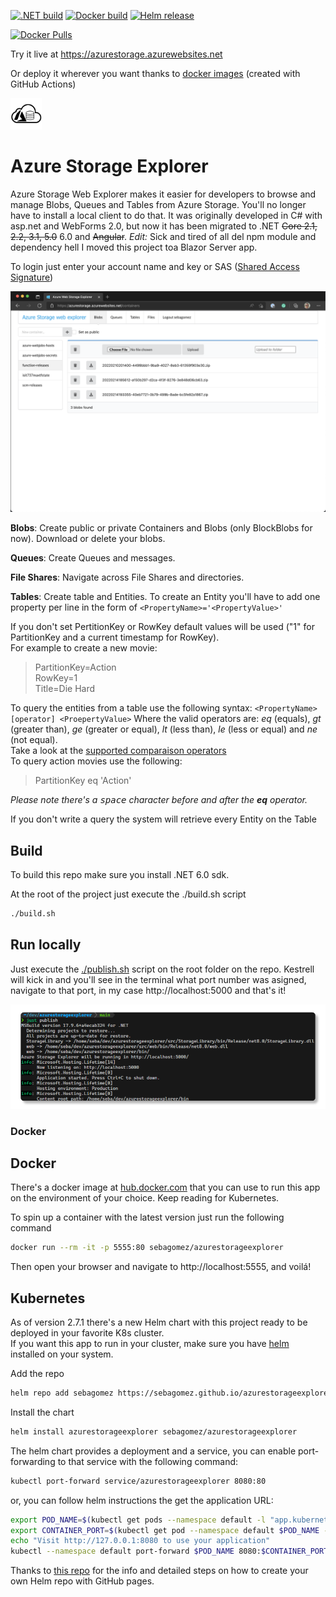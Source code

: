 [![.NET build](https://github.com/sebagomez/azurestorageexplorer/actions/workflows/dotnet-build.yml/badge.svg)](https://github.com/sebagomez/azurestorageexplorer/actions/workflows/dotnet-build.yml)
[![Docker build](https://github.com/sebagomez/azurestorageexplorer/actions/workflows/docker-build.yml/badge.svg?branch=master)](https://github.com/sebagomez/azurestorageexplorer/actions/workflows/docker-build.yml)
[![Helm release](https://github.com/sebagomez/azurestorageexplorer/actions/workflows/helm-release.yml/badge.svg?branch=master)](https://github.com/sebagomez/azurestorageexplorer/actions/workflows/helm-release.yml)

[![Docker Pulls](https://img.shields.io/docker/pulls/sebagomez/azurestorageexplorer.svg)](https://hub.docker.com/r/sebagomez/azurestorageexplorer)
 
Try it live at https://azurestorage.azurewebsites.net

Or deploy it wherever you want thanks to [docker images](https://hub.docker.com/r/sebagomez/azurestorageexplorer/) (created with GitHub Actions)

<img src="./res/AzureExplorerLogo-White.png" alt="drawing" width="50"/>

# Azure Storage Explorer

Azure Storage Web Explorer makes it easier for developers to browse and manage Blobs, Queues and Tables from Azure Storage. You'll no longer have to install a local client to do that. It was originally developed in C# with asp.net and WebForms 2.0, but now it has been migrated to .NET ~~Core 2.1, 2.2, 3.1, 5.0~~ 6.0 and ~~Angular~~. *Edit:* Sick and tired of all del npm module and dependency hell I moved this project toa Blazor Server app.


To login just enter your account name and key or SAS ([Shared Access Signature](https://docs.microsoft.com/en-us/azure/storage/storage-create-storage-account#manage-your-storage-account))

![Blobs](res/containers.png)


**Blobs**: Create public or private Containers and Blobs (only BlockBlobs for now). Download or delete your blobs.

**Queues**: Create Queues and messages.

**File Shares**: Navigate across File Shares and directories.

**Tables**: Create table and Entities. To create an Entity you'll have to add one property per line in the form of `<PropertyName>='<PropertyValue>'`

If you don't set PertitionKey or RowKey default values will be used ("1" for PartitionKey and a current timestamp for RowKey).  
For example to create a new movie:
> PartitionKey=Action  
RowKey=1  
Title=Die Hard  

To query the entities from a table use the following syntax: `<PropertyName> [operator] <ProepertyValue>`
Where the valid operators are:  *eq* (equals), *gt* (greater than), *ge* (greater or equal), *lt* (less than), *le* (less or equal) and *ne* (not equal).   
Take a look at the [supported comparaison operators](https://docs.microsoft.com/en-us/rest/api/storageservices/querying-tables-and-entities#supported-comparison-operators)  
To query action movies use the following:
> PartitionKey eq 'Action'  

*Please note there's a <kbd>space</kbd> character before and after the **eq** operator.*

If you don't write a query the system will retrieve every Entity on the Table

## Build

To build this repo make sure you install .NET 6.0 sdk.

At the root of the project just execute the ./build.sh script
```sh
./build.sh
```

## Run locally

Just execute the [./publish.sh](./publish.sh) script on the root folder on the repo. Kestrell will kick in and you'll see in the terminal what port number was asigned, navigate to that port, in my case http://localhost:5000 and that's it!

![CMD](https://github.com/sebagomez/azurestorageexplorer/blob/master/res/local_run.png?raw=true)


### Docker 

## Docker

There's a docker image at [hub.docker.com](https://hub.docker.com/r/sebagomez/azurestorageexplorer/) that you can use to run this app on the environment of your choice. Keep reading for Kubernetes.

To spin up a container with the latest version just run the following command

```sh
docker run --rm -it -p 5555:80 sebagomez/azurestorageexplorer
```

Then open your browser and navigate to http://localhost:5555, and voilá!

## Kubernetes

As of version 2.7.1 there's a new Helm chart with this project ready to be deployed in your favorite K8s cluster.  
If you want this app to run in your cluster, make sure you have [helm](https://helm.sh/docs/intro/install/) installed on your system.

Add the repo

```sh
helm repo add sebagomez https://sebagomez.github.io/azurestorageexplorer
```

Install the chart

```sh
helm install azurestorageexplorer sebagomez/azurestorageexplorer
```

The helm chart provides a deployment and a service, you can enable port-forwarding to that service with the following command: 
```sh
kubectl port-forward service/azurestorageexplorer 8080:80
```

or, you can follow helm instructions the get the application URL:

```sh
export POD_NAME=$(kubectl get pods --namespace default -l "app.kubernetes.io/name=azurestorageexplorer,app.kubernetes.io/instance=azurestorageexplorer" -o jsonpath="{.items[0].metadata.name}")
export CONTAINER_PORT=$(kubectl get pod --namespace default $POD_NAME -o jsonpath="{.spec.containers[0].ports[0].containerPort}")
echo "Visit http://127.0.0.1:8080 to use your application"
kubectl --namespace default port-forward $POD_NAME 8080:$CONTAINER_PORT
```

Thanks to [this repo](https://github.com/int128/helm-github-pages) for the info and detailed steps on how to create your own Helm repo with GitHub pages.
